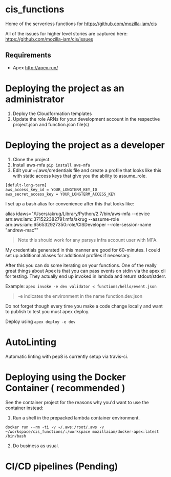 # cis_functions
Home of the serverless functions for https://github.com/mozilla-iam/cis

All of the issues for higher level stories are captured here:
https://github.com/mozilla-iam/cis/issues

## Requirements

* Apex http://apex.run/

# Deploying the project as an administrator

1. Deploy the Cloudformation templates
2. Update the role ARNs for your development account in the respective project.json and function.json file(s)

# Deploying the project as a developer

1. Clone the project.
2. Install aws-mfa `pip install aws-mfa`
3. Edit your ~/.aws/credentials file and create a profile that looks like this with
static access keys that give you the ability to assume_role.

```
[defult-long-term]
aws_access_key_id = YOUR_LONGTERM_KEY_ID
aws_secret_access_key = YOUR_LONGTERM_ACCESS_KEY
```

I set up a bash alias for convenience after this that looks like:


alias idaws="/Users/akrug/Library/Python/2.7/bin/aws-mfa --device arn:aws:iam::371522382791:mfa/akrug --assume-role arn:aws:iam::656532927350:role/CISDeveloper --role-session-name \"andrew-mac\""

> Note this should work for any parsys infra account user with MFA.  

My credentials generated in this manner are good for 60-minutes.  I could set up additional aliases for additional profiles if necessary.

After this you can do some iterating on your functions.  One of the really great things about Apex is that you can pass events on stdin via the apex cli for testing.  They actually end up invoked in lambda and return stdout/stderr.

Example: `apex invoke -e dev validator < functions/hello/event.json`

> -e indicates the environment in the name function.dev.json

Do not forget though every time you make a code change locally and want to publish to test you must apex deploy.

Deploy using `apex deploy -e dev`

# AutoLinting
Automatic linting with pep8 is currently setup via travis-ci.

# Deploying using the Docker Container ( recommended )

See the container project for the reasons why you'd want to use the container instead:

1. Run a shell in the prepacked lambda container environment.

`docker run --rm -ti -v ~/.aws:/root/.aws -v ~/workspace/cis_functions/:/workspace mozillaiam/docker-apex:latest /bin/bash`

2. Do business as usual.  

# CI/CD pipelines (Pending)
